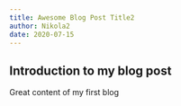 ```yaml
---
title: Awesome Blog Post Title2
author: Nikola2
date: 2020-07-15
---
```


## Introduction to my blog post

Great content of my first blog

